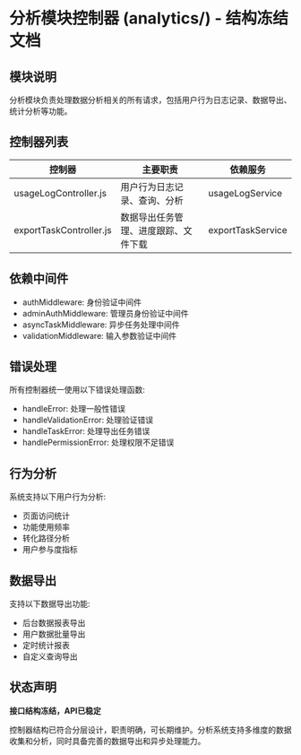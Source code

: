 # 分析模块控制器 (analytics/) - 结构冻结文档

## 模块说明

分析模块负责处理数据分析相关的所有请求，包括用户行为日志记录、数据导出、统计分析等功能。

## 控制器列表

| 控制器 | 主要职责 | 依赖服务 |
|--------|---------|----------|
| usageLogController.js | 用户行为日志记录、查询、分析 | usageLogService |
| exportTaskController.js | 数据导出任务管理、进度跟踪、文件下载 | exportTaskService |

## 依赖中间件

- authMiddleware: 身份验证中间件
- adminAuthMiddleware: 管理员身份验证中间件
- asyncTaskMiddleware: 异步任务处理中间件
- validationMiddleware: 输入参数验证中间件

## 错误处理

所有控制器统一使用以下错误处理函数:
- handleError: 处理一般性错误
- handleValidationError: 处理验证错误
- handleTaskError: 处理导出任务错误
- handlePermissionError: 处理权限不足错误

## 行为分析

系统支持以下用户行为分析:
- 页面访问统计
- 功能使用频率
- 转化路径分析
- 用户参与度指标

## 数据导出

支持以下数据导出功能:
- 后台数据报表导出
- 用户数据批量导出
- 定时统计报表
- 自定义查询导出

## 状态声明

**接口结构冻结，API已稳定**

控制器结构已符合分层设计，职责明确，可长期维护。分析系统支持多维度的数据收集和分析，同时具备完善的数据导出和异步处理能力。 
